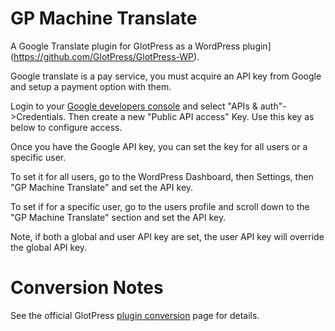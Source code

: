 # GP Machine Translate
A Google Translate plugin for GlotPress as a WordPress plugin](https://github.com/GlotPress/GlotPress-WP).

Google translate is a pay service, you must acquire an API key from Google and setup a payment option with them.

Login to your [Google developers console](http://console.developer.google.com) and select "APIs & auth"->Credentials.  Then create a new "Public API access" Key.  Use this key as below to configure access.

Once you have the Google API key, you can set the key for all users or a specific user.

To set it for all users, go to the WordPress Dashboard, then Settings, then "GP Machine Translate" and set the API key.

To set if for a specific user, go to the users profile and scroll down to the "GP Machine Translate" section and set the API key.

Note, if both a global and user API key are set, the user API key will override the global API key.

# Conversion Notes
See the official GlotPress [plugin conversion](https://github.com/deliciousbrains/GlotPress/wiki/Converting-Plugins) page for details.

